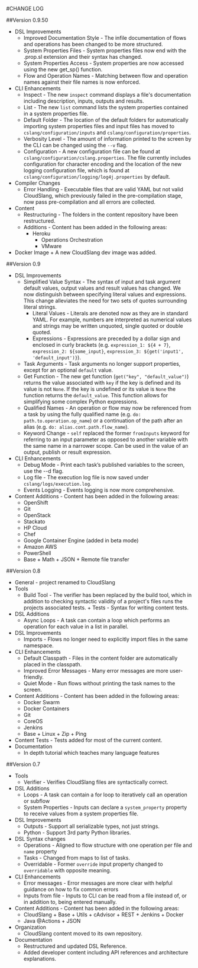 #CHANGE LOG

##Version 0.9.50

+ DSL Improvements
    + Improved Documentation Style - The infile documentation of flows and operations has been changed to be more structured.
  	+ System Properties Files - System properties files now end with the .prop.sl extension and their syntax has changed.
    + System Properties Access - System properties are now accessed using the new get_sp() function.
    + Flow and Operation Names - Matching between flow and operation names against their file names is now enforced.
+ CLI Enhancements
    + Inspect - The new `inspect` command displays a file's documentation including description, inputs, outputs and results.
  	+ List - The new `list` command lists the system properties contained in a system properties file.
  	+ Default Folder - The location of the default folders for automatically importing system properties files and input files has moved to `cslang/configuration/inputs` and `cslang/configuration/properties`.
  	+ Verbosity Level - The amount of information printed to the screen by the CLI can be changed using the `--v` flag.
  	+ Configuration - A new configuration file can be found at `cslang/configuration/cslang.properties`. The file currently includes configuration for character encoding and the location of the new logging configuration file, which is found at `cslang/configuration/logging/log4j.properties` by default.
+ Compiler Changes
    + Error Handling - Executable files that are valid YAML but not valid CloudSlang, which previously failed in the pre-compilation stage, now pass pre-compilation and all errors are collected. 
+ Content
    + Restructuring - The folders in the content repository have been restructured.
  	+ Additions - Content has been added in the following areas:
        + Heroku
  		  + Operations Orchestration
  		  + VMware
+ Docker Image
	  + A new CloudSlang dev image was added.

##Version 0.9

+ DSL Improvements
  	+ Simplified Value Syntax - The syntax of input and task argument default values, output values and result values has changed. We now distinguish between specifying literal values and expressions. This change alleviates the need for two sets of quotes surrounding literal strings.
  	    + Literal Values - Literals are denoted now as they are in standard YAML. For example, numbers are interpreted as numerical values and strings may be written unquoted, single quoted or double quoted.
  	    + Expressions - Expressions are preceded by a dollar sign and enclosed in curly brackets (e.g. `expression_1: ${4 + 7}`, `expression_2: ${some_input}`, `expression_3: ${get('input1', 'default_input')}`).
  	+ Task Arguments - Task arguments no longer support properties, except for an optional `default` value.
  	+ Get Function - The new get function (`get("key", "default_value")`) returns the value associated with `key` if the key is defined and its value is not `None`. If the key is undefined or its value is `None` the function returns the `default_value`. This function allows for simplifying some complex Python expressions.
  	+ Qualified Names - An operation or flow may now be referenced from a task by using the fully qualified name (e.g. `do: path.to.operation.op_name`) or a continuation of the path after an alias (e.g. `do: alias.cont.path.flow_name`).
  	+ Keyword Change - `self` replaced the former `fromInputs` keyword for referring to an input parameter as opposed to another variable with the same name in a narrower scope. Can be used in the value of an output, publish or result expression.
+ CLI Enhancements
  	+  Debug Mode - Print each task’s published variables to the screen, use the --d flag.
  	+  Log file - The execution log file is now saved under `cslang/logs/execution.log`.
  	+  Events Logging - Events logging is now more comprehensive.
+ Content Additions - Content has been added in the following areas:
  	+ OpenShift
    + Git
    + OpenStack
    + Stackato
    + HP Cloud
    + Chef
    + Google Container Engine (added in beta mode)
  	+ Amazon AWS
  	+ PowerShell
  	+ Base
    		+ Math
    		+ JSON
    		+ Remote file transfer

##Version 0.8

+ General - project renamed to CloudSlang
+ Tools
  	+ Build Tool - The verifier has been replaced by the build tool, which in addition to checking syntactic validity of a project's files runs the projects associated tests.
  		  + Tests - Syntax for writing content tests.
+ DSL Additions
    + Async Loops - A task can contain a loop which performs an operation for each value in a list in parallel.
+ DSL Improvements
    + Imports - Flows no longer need to explicitly import files in the same namespace.
+ CLI Enhancements
    +  Default Classpath - Files in the content folder are automatically placed in the classpath.
    +  Improved Error Messages - Many error messages are more user-friendly.
    +  Quiet Mode - Run flows without printing the task names to the screen.
+ Content Additions - Content has been added in the following areas:
  	+ Docker Swarm
  	+ Docker Containers
  	+ Git
  	+ CoreOS
  	+ Jenkins
  	+ Base
    		+ Linux
    		+ Zip
    		+ Ping
+ Content Tests - Tests added for most of the current content.
+ Documentation
    + In depth tutorial which teaches many language features 	

##Version 0.7

+ Tools
    + Verifier - Verifies CloudSlang files are syntactically correct.
+ DSL Additions
  	+ Loops - A task can contain a for loop to iteratively call an operation or subflow
  	+ System Properties - Inputs can declare a `system_property` property to receive values from a system properties file.
+ DSL Improvements
  	+ Outputs - Support all serializable types, not just strings.
  	+ Python - Support 3rd party Python libraries.
+ DSL Syntax changes
  	+ Operations - Aligned to flow structure with one operation per file and `name` property
  	+ Tasks - Changed from maps to list of tasks.
  	+ Overridable - Former `override` input property changed to `overridable` with opposite meaning.
+ CLI Enhancements
  	+ Error messages - Error messages are more clear with helpful guidance on how to fix common errors
  	+ Inputs from file - Inputs to CLI can be read from a file instead of, or in addition to, being entered manually.
+ Content Additions - Content has been added in the following areas:
  	+ CloudSlang
    		+ Base
    		+ Utils
    		+ cAdvisor
    		+ REST
    		+ Jenkins
    		+ Docker
  	+ Java @Actions
  		  + JSON
+ Organization
    + CloudSlang content moved to its own repository.
+ Documentation
    + Restructured and updated DSL Reference.
    + Added developer content including API references and architecture explanations.
